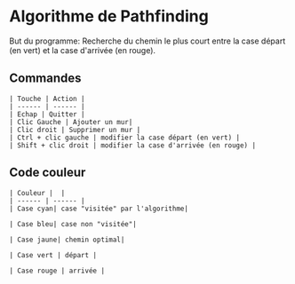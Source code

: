 # Algorithme de Pathfinding

But du programme: Recherche du chemin le plus court entre la case départ (en vert) et la case d'arrivée (en rouge).

## Commandes

    | Touche | Action |
    | ------ | ------ |
    | Echap | Quitter |
    | Clic Gauche | Ajouter un mur|
    | Clic droit | Supprimer un mur |
    | Ctrl + clic gauche | modifier la case départ (en vert) | 
    | Shift + clic droit | modifier la case d'arrivée (en rouge) |



## Code couleur

    | Couleur |  |
    | ------ | ------ |
    | Case cyan| case "visitée" par l'algorithme|

    | Case bleu| case non "visitée"|
  
    | Case jaune| chemin optimal|
  
    | Case vert | départ |
  
    | Case rouge | arrivée |
